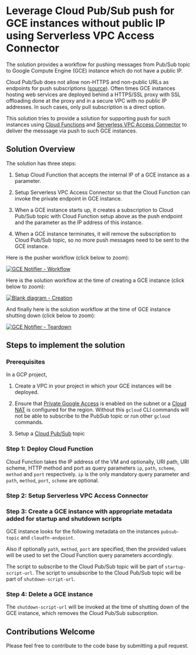 # Leverage Cloud Pub/Sub push for GCE instances without public IP using Serverless VPC Access Connector

The solution provides a workflow for pushing messages from Pub/Sub topic to Google Compute Engine (GCE) instance which do not have a public IP. 

Cloud Pub/Sub does not allow non-HTTPS and non-public URLs as endpoints for push subscriptions ([source](https://cloud.google.com/pubsub/docs/push)). Often times GCE instances hosting web services are deployed behind a HTTPS/SSL proxy with SSL offloading done at the proxy and in a secure VPC with no public IP addresses. In such cases, only pull subscription is a direct option. 

This solution tries to provide a solution for supporting push for such instances using [Cloud Functions](https://cloud.google.com/functions) and [Serverless VPC Access Connector](https://cloud.google.com/vpc/docs/configure-serverless-vpc-access) to deliver the messsage via push to such GCE instances.


## Solution Overview

The solution has three steps:

1. Setup Cloud Function that accepts the internal IP of a GCE instance as a parameter.

2. Setup Serverless VPC Access Connector so that the Cloud Function can invoke the private endpoint in GCE instance.

3. When a GCE instance starts up, it creates a subscription to Cloud Pub/Sub topic with Cloud Function setup above as the push endpoint and the parameter as the IP address of this instance.

4. When a GCE instance terminates, it will remove the subscription to Cloud Pub/Sub topic, so no more push messages need to be sent to the GCE instance.


Here is the pusher workflow (click below to zoom):

[![GCE Notifier - Workflow](https://user-images.githubusercontent.com/20769938/93603120-2dd34600-f9e1-11ea-910a-b4b46285e587.png)](https://user-images.githubusercontent.com/20769938/93603120-2dd34600-f9e1-11ea-910a-b4b46285e587.png)

Here is the solution workflow at the time of creating a GCE instance (click below to zoom):

[![Blank diagram - Creation](https://user-images.githubusercontent.com/20769938/93603361-86a2de80-f9e1-11ea-9a47-acf73134df0d.png)](https://user-images.githubusercontent.com/20769938/93603361-86a2de80-f9e1-11ea-9a47-acf73134df0d.png)

And finally here is the solution workflow at the time of GCE instance shutting down (click below to zoom):

[![GCE Notifier - Teardown](https://user-images.githubusercontent.com/20769938/93603467-acc87e80-f9e1-11ea-862c-b4f67d2298fa.png)](https://user-images.githubusercontent.com/20769938/93603467-acc87e80-f9e1-11ea-862c-b4f67d2298fa.png)



## Steps to implement the solution

### Prerequisites

In a GCP project,

1. Create a VPC in your project in which your GCE instances will be deployed. 

1. Ensure that [Private Google Access](https://cloud.google.com/vpc/docs/configure-private-google-access) is enabled on the subnet or a [Cloud NAT](https://cloud.google.com/nat) is configured for the region. Without this `gcloud` CLI commands will not be able to subscribe to the PubSub topic or run other `gcloud` commands. 

1. Setup a [Cloud Pub/Sub](https://cloud.google.com/pubsub) topic

### Step 1: Deploy Cloud Function

Cloud Function takes the IP address of the VM and optionally, URI path, URI scheme, HTTP method and port as query parameters `ip`, `path`, `scheme`, `method` and `port` respectively. `ip` is the only mandatory query parameter and `path`, `method`, `port`, `scheme` are optional.

### Step 2: Setup Serverless VPC Access Connector


### Step 3: Create a GCE instance with appropriate metadata added for startup and shutdown scripts

GCE instance looks for the following metadata on the instances `pubsub-topic` and `cloudfn-endpoint`. 

Also if optionally `path`, `method`, `port` are specified, then the provided values will be used to set the Cloud Function query parameters accordingly.

The script to subscribe to the Cloud Pub/Sub topic will be part of `startup-script-url`. The script to unsubscribe to the Cloud Pub/Sub topic will be part of `shutdown-script-url`.

### Step 4: Delete a GCE instance

The `shutdown-script-url` will be invoked at the time of shutting down of the GCE instance, which removes the Cloud Pub/Sub subscription.

## Contributions Welcome

Please feel free to contribute to the code base by submitting a pull request.